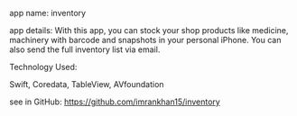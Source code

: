 app name: inventory

app details: With this app, you can stock your shop products like medicine, machinery with barcode and snapshots in your personal iPhone. You can also send the full inventory list via email.


Technology Used:

Swift, Coredata, TableView, AVfoundation



see in GitHub: https://github.com/imrankhan15/inventory
